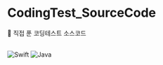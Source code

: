 # CodingTest_SourceCode
📄 직접 푼 코딩테스트 소스코드 
<br><br>

![Swift](https://img.shields.io/badge/swift-F54A2A?style=for-the-badge&logo=swift&logoColor=white)
![Java](https://img.shields.io/badge/java-%23ED8B00.svg?style=for-the-badge&logo=openjdk&logoColor=white)
